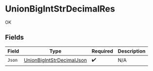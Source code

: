 # UnionBigIntStrDecimalRes

OK


## Fields

| Field                                                                             | Type                                                                              | Required                                                                          | Description                                                                       |
| --------------------------------------------------------------------------------- | --------------------------------------------------------------------------------- | --------------------------------------------------------------------------------- | --------------------------------------------------------------------------------- |
| `Json`                                                                            | [UnionBigIntStrDecimalJson](../../Models/Operations/UnionBigIntStrDecimalJson.md) | :heavy_check_mark:                                                                | N/A                                                                               |